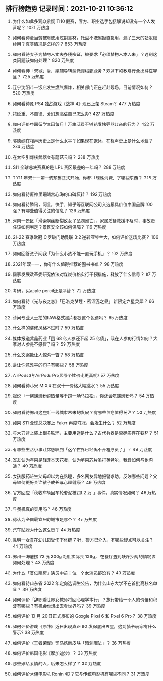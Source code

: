 
## 排行榜趋势 记录时间：2021-10-21 10:36:12
  
  1. 为什么如此多观众质疑 TI10 假赛，官方、职业选手包括解说却没有一个人发声呢？ 1031 万热度
    
  2. 如何看待麦当劳被曝使用过期食材，托盘不洗擦擦直接用，漏了三天的奶浆继续用？真实情况是怎样的？ 853 万热度
    
  3. 如何看待女子为植物人丈夫办残疾证，被要求「必须植物人本人来」？遇到这类问题该如何处理？ 820 万热度
    
  4. 如何看待「双减」后，猿辅导转型做羽绒服业务？双减下的教培行业出路在哪里？ 725 万热度
    
  5. 辽宁沈阳市一饭店发生燃气爆炸，相关部门正在赶赴现场，目前情况如何？ 520 万热度
    
  6. 如何看待原 PS4 独占游戏《战神 4》现已上架 Steam？ 477 万热度
    
  7. 拖延重、不自律、爱幻想高估自己怎么办? 427 万热度
    
  8. 如何评价中国留学生因每月 1 万生活费不够花发帖辱骂父亲的行为？ 422 万热度
    
  9. 郭德纲在相声历史上是什么水平？如果现在退休，在相声史上是什么地位？ 374 万热度
    
  10. 在太空引爆核武器会有蘑菇云吗？ 288 万热度
    
  11. S11 全球总决赛真的是 LPL 赛区最差的一年吗？ 288 万热度
    
  12. 2021 年双十一第一波预售正式开始，你都「理性消费」了哪些东西？ 225 万热度
    
  13. 如何看待原神里珊瑚宫心海的口碑反转？ 192 万热度
    
  14. 如何看待腾讯，阿里，快手，知乎等互联网公司入选最具价值中国品牌 100 强？有哪些值得关注的信息？ 126 万热度
    
  15. 河南一景区「滑索钢丝断裂致女子坠湖溺亡」，家属质疑救援不及时，事故责任该如何判定？景区安全该如何保障？ 116 万热度
    
  16. 21-22 赛季欧冠 C 罗破门助曼联 3:2 逆转亚特兰大，如何评价这场比赛？ 106 万热度
    
  17. 如何回答孩子问我「为什么小孩不能一直玩手机」？ 102 万热度
    
  18. 2021年双十一，你有什么值得推荐的囤书书单？ 98 万热度
    
  19. 国家发展改革委研究依法对煤炭价格实行干预措施，释放了什么信号？ 87 万热度
    
  20. 考研，买apple pencil还是平替？ 72 万热度
    
  21. 如何看待《光与夜之恋》「巴洛克梦境・密涅瓦之昼」 新限定六星灵犀？ 66 万热度
    
  22. 请问专业人士拍的RAW格式照片都是这个色调吗？ 65 万热度
    
  23. 什么样的装修风格不过时？ 59 万热度
    
  24. 媒体报道紫鑫药业「囤 68 亿人参还不起 25 亿债」，现在人参的行情如何？大家对人参是不感冒了吗？ 59 万热度
    
  25. 什么文案能让人惊鸿一瞥？ 58 万热度
    
  26. 最让你意难平的句子有哪些？ 58 万热度
    
  27. AirPods3与AirPods Pro买哪个性价比更高呢? 57 万热度
    
  28. 如何看待小米 MIX 4 在双十一价格大幅跳水？ 55 万热度
    
  29. 据说「一碗螺蛳粉的热量等于跑一场马拉松」，你还会吃螺蛳粉吗？ 54 万热度
    
  30. 如何看待郑州这座新一线城市未来的发展？有哪些信息值得关注？ 53 万热度
    
  31. 如果 S11 全球总决赛上 Faker 再度夺冠，会发生什么？ 52 万热度
    
  32. 将大刀背上装上很多铁环，主要用途是什么？古代兵器是否确实存在铁环？ 51 万热度
    
  33. 有哪些生活小事让你感叹到「这个世界已经离不开程序员了」？ 49 万热度
    
  34. 室友认为苹果是轻薄本天花板，认为苹果芯片吊打英特尔，我该如何与他沟通？ 49 万热度
    
  35. 女孩服药轻生父母却以为在熟睡，多名网友异地报警求助，反映哪些问题？父母如何更好关注孩子成长与心理健康？ 49 万热度
    
  36. 官方回应「秋收车辆因车轮带泥被罚1.2 万 」事件，真实情况如何？ 46 万热度
    
  37. 早餐机真的实用吗？ 46 万热度
    
  38. 你认为全国最宜居的城市是哪个？ 45 万热度
    
  39. 汽车贴膜为什么这么贵？ 44 万热度
    
  40. 昆明一女童在幼儿园受伤下体缝 7 针，警方已介入，有哪些疑点可以关注？ 44 万热度
    
  41. 郑州一海底捞 72 元 200g 毛肚实际只 138g， 在餐厅遇到缺斤少两的情况该如何处理？ 43 万热度
    
  42. 为什么「百亿票房」演员中前十位一个女演员都没有？ 43 万热度
    
  43. 如何看待山东省 2022 年定向选调生公告，为什么山东大学不在首批高校名单里？ 39 万热度
    
  44. 如何评价「辞职看世界女教师将回心理学本行」？旅行带给一个人的价值和积淀有哪些？有机会你想出去看世界吗？ 39 万热度
    
  45. 如何评价 10 月 20 日正式发布的 Google Pixel 6 和 Pixel 6 Pro？ 38 万热度
    
  46. 如何评价游戏《原神》近日出现真正 90 发保底出五星，这对抽卡玩家有什么警示? 38 万热度
    
  47. 如何评价《王者荣耀》司马懿新皮肤「暗渊魔法」？ 36 万热度
    
  48. 如何评价韩国电影《摩加迪沙》？ 33 万热度
    
  49. 那些嫁给爱情的人，后来怎么样了？ 32 万热度
    
  50. 如何评价大疆电影机 Ronin 4D？它与传统电影机有哪些不同？ 31 万热度
    